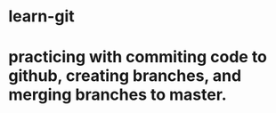 # learn-git
# practicing with commiting code to github, creating branches, and merging branches to master.
